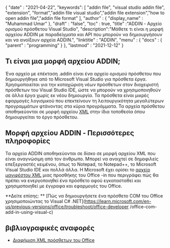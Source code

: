 {
  "date" : "2021-04-22",
  "keywords": [ "addin file", "visual studio addin file", "extension", "format","addin file visual studio","addin file extension","how to open addin file","addin file format" ],
  "author" : {
    "display_name" : "Muhammad Umar"
},
  "draft" : "false",
  "toc" : true,
  "title" :"ADDIN - Αρχείο ορισμού πρόσθετου Visual Studio",
  "description":"Μάθετε τι είναι η μορφή αρχείου ADDIN με παραδείγματα και API που μπορούν να δημιουργήσουν και να ανοίξουν αρχεία ADDIN.",
  "linktitle" : "ADDIN",
  "menu" : {
    "docs" : {
      "parent" : "programming"
}
},
  "lastmod" : "2021-12-12"
}

## Τι είναι μια μορφή αρχείου ADDIN;

Ένα αρχείο με επέκταση .addin είναι ένα αρχείο ορισμού πρόσθετου που δημιουργήθηκε από το Microsoft Visual Studio για πρόσθετα έργα. Χρησιμοποιείται για την καταχώριση νέων πρόσθετων στον διαχειριστή πρόσθετων του Visual Studio IDE, ώστε να μπορούν να χρησιμοποιηθούν σε άλλα έργα χωρίς εκ νέου δημιουργία. Τα πρόσθετα είναι μικρές εφαρμογές λογισμικού που επεκτείνουν τη λειτουργικότητα μεγαλύτερων προγραμμάτων φτάνοντας στα κύρια προγράμματα. Τα αρχεία πρόσθετου αποθηκεύονται σε μορφή αρχείου [XML](/el/web/xml/) στην ίδια τοποθεσία όπου δημιουργείται το έργο πρόσθετου.

## Μορφή αρχείου ADDIN - Περισσότερες πληροφορίες

Τα αρχεία ADDIN αποθηκεύονται σε δίσκο σε μορφή αρχείου XML που είναι αναγνώσιμη από τον άνθρωπο. Μπορεί να ανοιχτεί σε δημοφιλείς επεξεργαστές κειμένου, όπως το Notepad, το Notepad++, το Microsoft Visual Studio IDE και πολλά άλλα. Η Microsoft έχει ορίσει το [αρχείο μανιφέστου XML](https://learn.microsoft.com/en-us/office/dev/add-ins/develop/add-in-manifests?tabs=tabid-1) μιας προσθήκης του Office -in που περιγράφει πώς θα πρέπει να ενεργοποιηθεί ένα πρόσθετο αφού εγκατασταθεί και χρησιμοποιηθεί με έγγραφα και εφαρμογές του Office.

**Δείτε επίσης: ** [Πώς να δημιουργήσετε ένα πρόσθετο COM του Office χρησιμοποιώντας το Visual C# .NET](https://learn.microsoft.com/en-us/previous-versions/office/troubleshoot/office-developer /office-com-add-in-using-visual-c)

## βιβλιογραφικές αναφορές

* [Διαφήμιση XML πρόσθετων του Office](https://learn.microsoft.com/en-us/office/dev/add-ins/develop/add-in-manifests?tabs=tabid-1)

